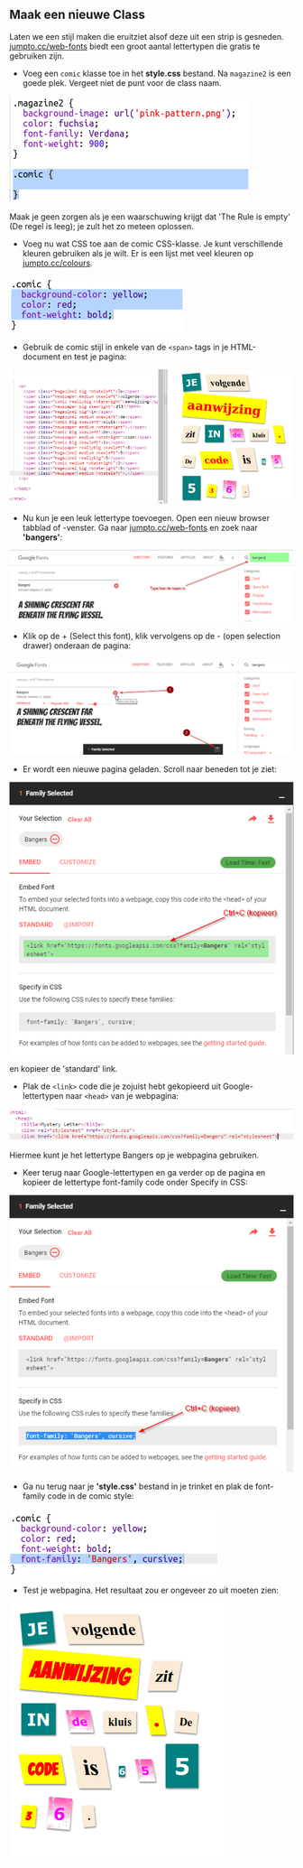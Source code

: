 ## Maak een nieuwe Class

Laten we een stijl maken die eruitziet alsof deze uit een strip is gesneden. <a href="http://jumpto.cc/web-fonts" target="_blank">jumpto.cc/web-fonts</a> biedt een groot aantal lettertypen die gratis te gebruiken zijn.

+ Voeg een `comic` klasse toe in het **style.css** bestand. Na `magazine2` is een goede plek. Vergeet niet de punt voor de class naam. 

![screenshot](images/letter-comic1.png)

Maak je geen zorgen als je een waarschuwing krijgt dat 'The Rule is empty' (De regel is leeg); je zult het zo meteen oplossen.

+ Voeg nu wat CSS toe aan de comic CSS-klasse. Je kunt verschillende kleuren gebruiken als je wilt. Er is een lijst met veel kleuren op <a href="http://jumpto.cc/colours" target="_blank">jumpto.cc/colours</a>.

![screenshot](images/letter-comic2.png)

+ Gebruik de comic stijl in enkele van de `<span>` tags in je HTML-document en test je pagina:

![screenshot](images/letter-comic-output.png)

+ Nu kun je een leuk lettertype toevoegen. Open een nieuw browser tabblad of -venster. Ga naar <a href="http://jumpto.cc/web-fonts" target="_blank">jumpto.cc/web-fonts</a> en zoek naar **'bangers'**:

![screenshot](images/letter-fonts1.png)

+ Klik op de + (Select this font), klik vervolgens op de - (open selection drawer) onderaan de pagina:

![screenshot](images/letter-fonts2.png)

+ Er wordt een nieuwe pagina geladen. Scroll naar beneden tot je ziet:

![screenshot](images/letter-fonts-link.png)

en kopieer de 'standard' link.

+ Plak de `<link>` code die je zojuist hebt gekopieerd uit Google-lettertypen naar `<head>` van je webpagina:

![screenshot](images/letter-fonts-head.png)

Hiermee kunt je het lettertype Bangers op je webpagina gebruiken.

+ Keer terug naar Google-lettertypen en ga verder op de pagina en kopieer de lettertype font-family code onder Specify in CSS:

![screenshot](images/letter-fonts-bangers.png)

+ Ga nu terug naar je **'style.css'** bestand in je trinket en plak de font-family code in de comic style:

![screenshot](images/letter-fonts-comic.png)

+ Test je webpagina. Het resultaat zou er ongeveer zo uit moeten zien: 

![screenshot](images/letter-fonts-output.png)